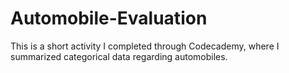 # Automobile-Evaluation

This is a short activity I completed through Codecademy, where I summarized categorical data regarding automobiles.
